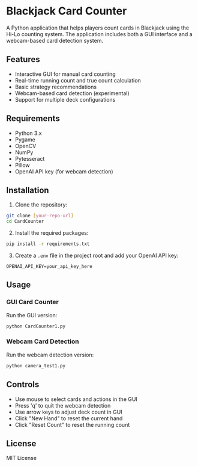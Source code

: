 # Blackjack Card Counter

A Python application that helps players count cards in Blackjack using the Hi-Lo counting system. The application includes both a GUI interface and a webcam-based card detection system.

## Features

- Interactive GUI for manual card counting
- Real-time running count and true count calculation
- Basic strategy recommendations
- Webcam-based card detection (experimental)
- Support for multiple deck configurations

## Requirements

- Python 3.x
- Pygame
- OpenCV
- NumPy
- Pytesseract
- Pillow
- OpenAI API key (for webcam detection)

## Installation

1. Clone the repository:
```bash
git clone [your-repo-url]
cd CardCounter
```

2. Install the required packages:
```bash
pip install -r requirements.txt
```

3. Create a `.env` file in the project root and add your OpenAI API key:
```
OPENAI_API_KEY=your_api_key_here
```

## Usage

### GUI Card Counter
Run the GUI version:
```bash
python CardCounter1.py
```

### Webcam Card Detection
Run the webcam detection version:
```bash
python camera_test1.py
```

## Controls

- Use mouse to select cards and actions in the GUI
- Press 'q' to quit the webcam detection
- Use arrow keys to adjust deck count in GUI
- Click "New Hand" to reset the current hand
- Click "Reset Count" to reset the running count

## License

MIT License 